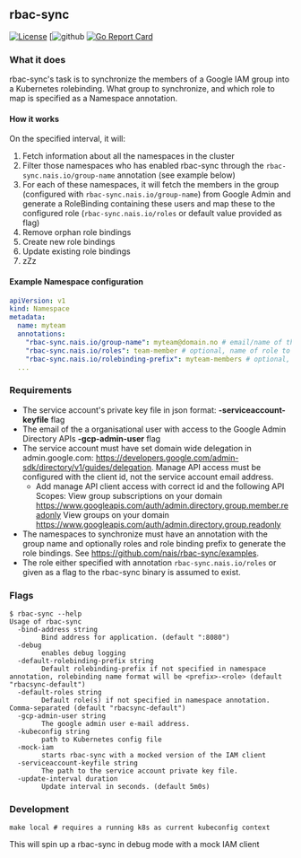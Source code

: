 ## rbac-sync
[![License](http://img.shields.io/badge/license-mit-blue.svg?style=flat-square)](https://raw.githubusercontent.com/nais/rbac-sync/master/LICENSE)
[![github](https://github.com/nais/rbac-sync/actions/workflows/main.yaml/badge.svg)
[![Go Report Card](https://goreportcard.com/badge/github.com/nais/rbac-sync)](https://goreportcard.com/report/github.com/nais/rbac-sync)

### What it does

rbac-sync's task is to synchronize the members of a Google IAM group into a Kubernetes rolebinding. 
What group to synchronize, and which role to map is specified as a Namespace annotation. 

#### How it works

On the specified interval, it will:

1. Fetch information about all the namespaces in the cluster
2. Filter those namespaces who has enabled rbac-sync through the `rbac-sync.nais.io/group-name` annotation (see example below)
3. For each of these namespaces, it will fetch the members in the group (configured with `rbac-sync.nais.io/group-name`) from Google Admin and generate a RoleBinding containing these users and map these to the configured role (`rbac-sync.nais.io/roles` or default value provided as flag)
4. Remove orphan role bindings
5. Create new role bindings
6. Update existing role bindings
7. zZz

#### Example Namespace configuration

```yaml
apiVersion: v1
kind: Namespace
metadata:
  name: myteam
  annotations:
    "rbac-sync.nais.io/group-name": myteam@domain.no # email/name of the google group, that will be synced into rolebinding
    "rbac-sync.nais.io/roles": team-member # optional, name of role to be mapped into rolebinding
    "rbac-sync.nais.io/rolebinding-prefix": myteam-members # optional, name of the rolebinding that rbac-sync creates
  ...
```

### Requirements

- The service account's private key file in json format: **-serviceaccount-keyfile** flag
- The email of the a organisational user with access to the Google Admin Directory APIs  **-gcp-admin-user** flag
- The service account must have set domain wide delegation in admin.google.com: https://developers.google.com/admin-sdk/directory/v1/guides/delegation. Manage API access must be configured with the client id, not the service account email address.
  - Add manage API client access with correct id and the following API Scopes:
    View group subscriptions on your domain  https://www.googleapis.com/auth/admin.directory.group.member.readonly 
    View groups on your domain  https://www.googleapis.com/auth/admin.directory.group.readonly 
- The namespaces to synchronize must have an annotation with the group name and optionally roles and role binding prefix to generate the role bindings. See https://github.com/nais/rbac-sync/examples.
- The role either specified with annotation `rbac-sync.nais.io/roles` or given as a flag to the rbac-sync binary is assumed to exist.

### Flags

```
$ rbac-sync --help 
Usage of rbac-sync
  -bind-address string
        Bind address for application. (default ":8080")
  -debug
        enables debug logging
  -default-rolebinding-prefix string
        Default rolebinding-prefix if not specified in namespace annotation, rolebinding name format will be <prefix>-<role> (default "rbacsync-default")
  -default-roles string
        Default role(s) if not specified in namespace annotation. Comma-separated (default "rbacsync-default")
  -gcp-admin-user string
        The google admin user e-mail address.
  -kubeconfig string
        path to Kubernetes config file
  -mock-iam
        starts rbac-sync with a mocked version of the IAM client
  -serviceaccount-keyfile string
        The path to the service account private key file.
  -update-interval duration
        Update interval in seconds. (default 5m0s)
```

### Development

```
make local # requires a running k8s as current kubeconfig context
```

This will spin up a rbac-sync in debug mode with a mock IAM client 
